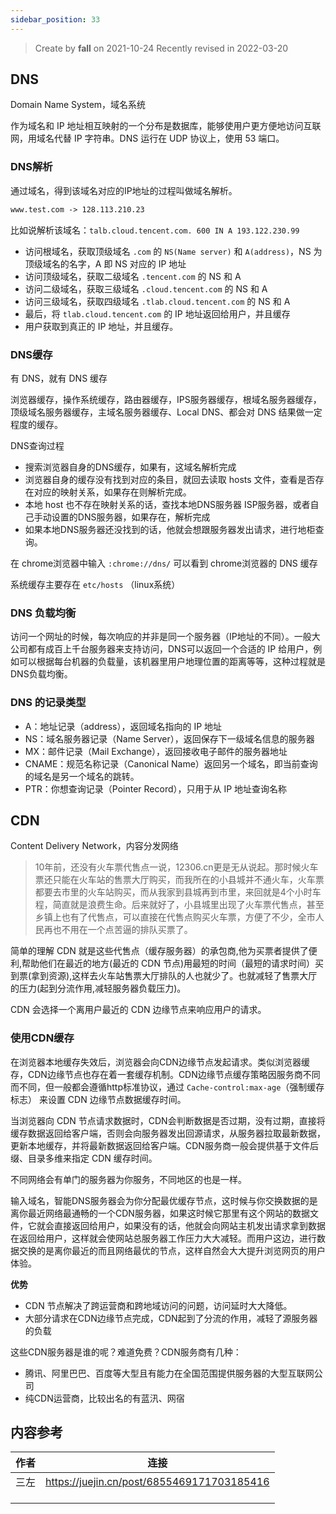 ```yaml
---
sidebar_position: 33
---
```


> Create by **fall** on 2021-10-24
> Recently revised in 2022-03-20

## DNS

Domain Name System，域名系统

作为域名和 IP 地址相互映射的一个分布是数据库，能够使用户更方便地访问互联网，用域名代替 IP 字符串。DNS 运行在 UDP 协议上，使用 53 端口。

### DNS解析

通过域名，得到该域名对应的IP地址的过程叫做域名解析。

```markdown
www.test.com -> 128.113.210.23
```

比如说解析该域名：`talb.cloud.tencent.com. 600 IN A 193.122.230.99` 

- 访问根域名，获取顶级域名 `.com` 的 `NS(Name server)` 和 `A(address)`，NS 为 顶级域名的名字，A 即 NS 对应的 IP 地址
- 访问顶级域名，获取二级域名 `.tencent.com` 的 NS 和 A
- 访问二级域名，获取三级域名 `.cloud.tencent.com` 的 NS 和 A
- 访问三级域名，获取四级域名 `.tlab.cloud.tencent.com` 的 NS 和 A
- 最后，将 `tlab.cloud.tencent.com` 的 IP 地址返回给用户，并且缓存
- 用户获取到真正的 IP 地址，并且缓存。

### DNS缓存

有 DNS，就有 DNS 缓存

浏览器缓存，操作系统缓存，路由器缓存，IPS服务器缓存，根域名服务器缓存，顶级域名服务器缓存，主域名服务器缓存、Local DNS、都会对 DNS 结果做一定程度的缓存。

DNS查询过程

- 搜索浏览器自身的DNS缓存，如果有，这域名解析完成
- 浏览器自身的缓存没有找到对应的条目，就回去读取 hosts 文件，查看是否存在对应的映射关系，如果存在则解析完成。
- 本地 host 也不存在映射关系的话，查找本地DNS服务器 ISP服务器，或者自己手动设置的DNS服务器，如果存在，解析完成
- 如果本地DNS服务器还没找到的话，他就会想跟服务器发出请求，进行地柜查询。

在 chrome浏览器中输入 `:chrome://dns/` 可以看到 chrome浏览器的 DNS 缓存

系统缓存主要存在 `etc/hosts` （linux系统）

### DNS 负载均衡

访问一个网址的时候，每次响应的并非是同一个服务器（IP地址的不同）。一般大公司都有成百上千台服务器来支持访问，DNS可以返回一个合适的 IP 给用户，例如可以根据每台机器的负载量，该机器里用户地理位置的距离等等，这种过程就是DNS负载均衡。

### DNS 的记录类型

- A：地址记录（address），返回域名指向的 IP 地址
- NS：域名服务器记录（Name Server），返回保存下一级域名信息的服务器
- MX：邮件记录（Mail Exchange），返回接收电子邮件的服务器地址
- CNAME：规范名称记录（Canonical Name）返回另一个域名，即当前查询的域名是另一个域名的跳转。
- PTR：你想查询记录（Pointer Record），只用于从 IP 地址查询名称

## CDN

Content Delivery Network，内容分发网络

> 10年前，还没有火车票代售点一说，12306.cn更是无从说起。那时候火车票还只能在火车站的售票大厅购买，而我所在的小县城并不通火车，火车票都要去市里的火车站购买，而从我家到县城再到市里，来回就是4个小时车程，简直就是浪费生命。后来就好了，小县城里出现了火车票代售点，甚至乡镇上也有了代售点，可以直接在代售点购买火车票，方便了不少，全市人民再也不用在一个点苦逼的排队买票了。

简单的理解 CDN 就是这些代售点（缓存服务器）的承包商,他为买票者提供了便利,帮助他们在最近的地方(最近的 CDN 节点)用最短的时间（最短的请求时间）买到票(拿到资源),这样去火车站售票大厅排队的人也就少了。也就减轻了售票大厅的压力(起到分流作用,减轻服务器负载压力)。


CDN 会选择一个离用户最近的 CDN 边缘节点来响应用户的请求。

### 使用CDN缓存

在浏览器本地缓存失效后，浏览器会向CDN边缘节点发起请求。类似浏览器缓存，CDN边缘节点也存在着一套缓存机制。CDN边缘节点缓存策略因服务商不同而不同，但一般都会遵循http标准协议，通过 `Cache-control:max-age`（强制缓存标志） 来设置 CDN 边缘节点数据缓存时间。

当浏览器向 CDN 节点请求数据时，CDN会判断数据是否过期，没有过期，直接将缓存数据返回给客户端，否则会向服务器发出回源请求，从服务器拉取最新数据，更新本地缓存，并将最新数据返回给客户端。CDN服务商一般会提供基于文件后缀、目录多维来指定 CDN 缓存时间。

不同网络会有单门的服务器为你服务，不同地区的也是一样。

输入域名，智能DNS服务器会为你分配最优缓存节点，这时候与你交换数据的是离你最近网络最通畅的一个CDN服务器，如果这时候它那里有这个网站的数据文件，它就会直接返回给用户，如果没有的话，他就会向网站主机发出请求拿到数据在返回给用户，这样就会使网站总服务器工作压力大大减轻。而用户这边，进行数据交换的是离你最近的而且网络最优的节点，这样自然会大大提升浏览网页的用户体验。

**优势**

-  CDN 节点解决了跨运营商和跨地域访问的问题，访问延时大大降低。
- 大部分请求在CDN边缘节点完成，CDN起到了分流的作用，减轻了源服务器的负载

这些CDN服务器是谁的呢？难道免费？CDN服务商有几种：

- 腾讯、阿里巴巴、百度等大型且有能力在全国范围提供服务器的大型互联网公司
- 纯CDN运营商，比较出名的有蓝汛、网宿

## 内容参考

| 作者 | 连接                                       |
| ---- | ------------------------------------------ |
| 三左 | https://juejin.cn/post/6855469171703185416 |
|      |                                            |
|      |                                            |
|      |                                            |